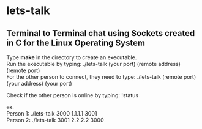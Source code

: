 # lets-talk

## Terminal to Terminal chat using Sockets created in C for the Linux Operating System

Type **make** in the directory to create an executable.  
Run the executable by typing: ./lets-talk (your port) (remote address) (remote port)  
For the other person to connect, they need to type: ./lets-talk (remote port) (your address) (your port)  

Check if the other person is online by typing: !status

ex.  
Person 1: ./lets-talk 3000 1.1.1.1 3001  
Person 2: ./lets-talk 3001 2.2.2.2 3000  
